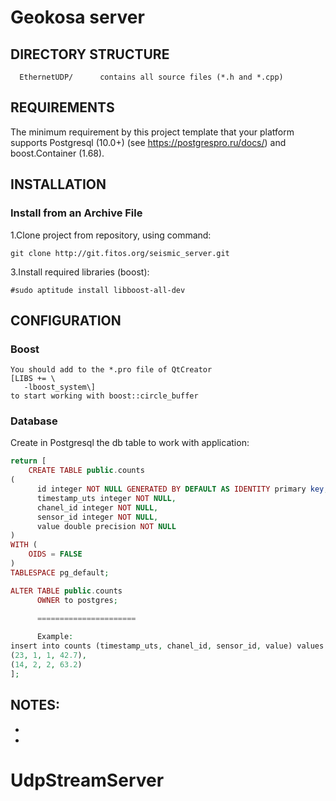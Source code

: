 Geokosa server
============================


DIRECTORY STRUCTURE
-------------------

      EthernetUDP/      contains all source files (*.h and *.cpp)
      

REQUIREMENTS
------------

The minimum requirement by this project template that your platform supports Postgresql (10.0+) 
(see https://postgrespro.ru/docs/) and boost.Container (1.68).


INSTALLATION
------------

### Install from an Archive File

1.Clone project from repository, using command:

    git clone http://git.fitos.org/seismic_server.git


3.Install required libraries (boost):

    #sudo aptitude install libboost-all-dev


CONFIGURATION
-------------
### Boost
    You should add to the *.pro file of QtCreator 
    [LIBS += \
       -lboost_system\]
    to start working with boost::circle_buffer


### Database

Create in Postgresql the db table to work with application:

```php
return [
    CREATE TABLE public.counts
(
      id integer NOT NULL GENERATED BY DEFAULT AS IDENTITY primary key,
      timestamp_uts integer NOT NULL,
      chanel_id integer NOT NULL,
      sensor_id integer NOT NULL,
      value double precision NOT NULL
)
WITH (
    OIDS = FALSE
)
TABLESPACE pg_default;

ALTER TABLE public.counts
      OWNER to postgres;
      
      ======================

      Example:
insert into counts (timestamp_uts, chanel_id, sensor_id, value) values
(23, 1, 1, 42.7),
(14, 2, 2, 63.2)
];
```

**NOTES:**
- 
- 
- 
# UdpStreamServer
